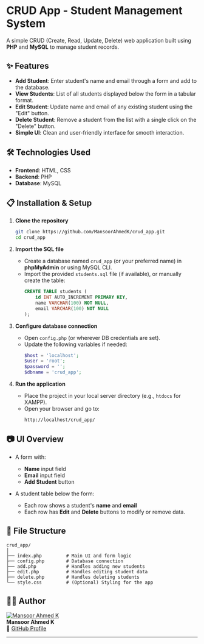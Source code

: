 # CRUD App - Student Management System

A simple CRUD (Create, Read, Update, Delete) web application built using **PHP** and **MySQL** to manage student records.

## ✨ Features

- **Add Student**: Enter student's name and email through a form and add to the database.
- **View Students**: List of all students displayed below the form in a tabular format.
- **Edit Student**: Update name and email of any existing student using the "Edit" button.
- **Delete Student**: Remove a student from the list with a single click on the "Delete" button.
- **Simple UI**: Clean and user-friendly interface for smooth interaction.

## 🛠️ Technologies Used

- **Frontend**: HTML, CSS
- **Backend**: PHP
- **Database**: MySQL

## 📋 Installation & Setup

1. **Clone the repository**
   ```bash
   git clone https://github.com/MansoorAhmedK/crud_app.git
   cd crud_app
   ```

2. **Import the SQL file**
   - Create a database named `crud_app` (or your preferred name) in **phpMyAdmin** or using MySQL CLI.
   - Import the provided `students.sql` file (if available), or manually create the table:
     ```sql
     CREATE TABLE students (
         id INT AUTO_INCREMENT PRIMARY KEY,
         name VARCHAR(100) NOT NULL,
         email VARCHAR(100) NOT NULL
     );
     ```

3. **Configure database connection**
   - Open `config.php` (or wherever DB credentials are set).
   - Update the following variables if needed:
     ```php
     $host = 'localhost';
     $user = 'root';
     $password = '';
     $dbname = 'crud_app';
     ```

4. **Run the application**
   - Place the project in your local server directory (e.g., `htdocs` for XAMPP).
   - Open your browser and go to:
     ```
     http://localhost/crud_app/
     ```

## 📷 UI Overview

- A form with:
  - **Name** input field
  - **Email** input field
  - **Add Student** button

- A student table below the form:
  - Each row shows a student's **name** and **email**
  - Each row has **Edit** and **Delete** buttons to modify or remove data.

## 📁 File Structure

```
crud_app/
│
├── index.php         # Main UI and form logic
├── config.php        # Database connection
├── add.php           # Handles adding new students
├── edit.php          # Handles editing student data
├── delete.php        # Handles deleting students
└── style.css         # (Optional) Styling for the app
```

## 👨‍💻 Author

[![Mansoor Ahmed K](https://github.com/MansoorAhmedK.png?size=100)](https://github.com/MansoorAhmedK)  
**Mansoor Ahmed K**  
🔗 [GitHub Profile](https://github.com/MansoorAhmedK)

---

